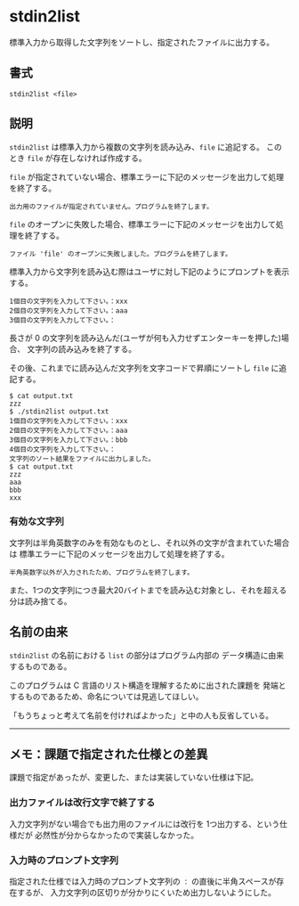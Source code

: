 # stdin2list

標準入力から取得した文字列をソートし、指定されたファイルに出力する。

## 書式

```
stdin2list <file>
```

## 説明

`stdin2list` は標準入力から複数の文字列を読み込み、`file` に追記する。
このとき `file` が存在しなければ作成する。

`file` が指定されていない場合、標準エラーに下記のメッセージを出力して処理を終了する。

```
出力用のファイルが指定されていません。プログラムを終了します。
```

`file` のオープンに失敗した場合、標準エラーに下記のメッセージを出力して処理を終了する。

```
ファイル 'file' のオープンに失敗しました。プログラムを終了します。
```

標準入力から文字列を読み込む際はユーザに対し下記のようにプロンプトを表示する。
```
1個目の文字列を入力して下さい。：xxx
2個目の文字列を入力して下さい。：aaa
3個目の文字列を入力して下さい。：
```

長さが 0 の文字列を読み込んだ(ユーザが何も入力せずエンターキーを押した)場合、
文字列の読み込みを終了する。

その後、これまでに読み込んだ文字列を文字コードで昇順にソートし `file` に追記する。

```
$ cat output.txt
zzz
$ ./stdin2list output.txt
1個目の文字列を入力して下さい。：xxx
2個目の文字列を入力して下さい。：aaa
3個目の文字列を入力して下さい。：bbb
4個目の文字列を入力して下さい。：
文字列のソート結果をファイルに出力しました。
$ cat output.txt
zzz
aaa
bbb
xxx
```

### 有効な文字列

文字列は半角英数字のみを有効なものとし、それ以外の文字が含まれていた場合は
標準エラーに下記のメッセージを出力して処理を終了する。

```
半角英数字以外が入力されたため、プログラムを終了します。
```

また、1つの文字列につき最大20バイトまでを読み込む対象とし、それを超える分は読み捨てる。

## 名前の由来

`stdin2list` の名前における `list` の部分はプログラム内部の
データ構造に由来するものである。

このプログラムは C 言語のリスト構造を理解するために出された課題を
発端とするものであるため、命名については見逃してほしい。

「もうちょっと考えて名前を付ければよかった」と中の人も反省している。

---

## メモ：課題で指定された仕様との差異

課題で指定があったが、変更した、または実装していない仕様は下記。

### 出力ファイルは改行文字で終了する

入力文字列がない場合でも出力用のファイルには改行を 1つ出力する、という仕様だが
必然性が分からなかったので実装しなかった。

### 入力時のプロンプト文字列

指定された仕様では入力時のプロンプト文字列の `：` の直後に半角スペースが存在するが、
入力文字列の区切りが分かりにくいため出力しないようにした。
